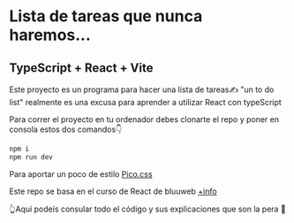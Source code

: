 # Lista de tareas que nunca haremos...
## TypeScript + React + Vite

Este proyecto es un programa para hacer una lista de tareas✍ "un to do list"
realmente es una excusa para aprender a utilizar React con typeScript

Para correr el proyecto en tu ordenador debes clonarte el repo y poner en consola estos dos comandos👇

```sh
npm i
npm run dev
```
Para aportar un poco de estilo [Pico.css](https://picocss.com/)

Este repo se basa en el curso de React de bluuweb
[+info](https://bluuweb.dev/05-react/10-typescript.html)

👆Aquí podeís consular todo el código y sus explicaciones que son la pera 🍐

